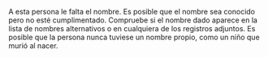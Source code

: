 A esta persona le falta el nombre. Es posible que el nombre sea conocido pero no esté cumplimentado.
Compruebe si el nombre dado aparece en la lista de nombres alternativos o en cualquiera de los registros adjuntos.
Es posible que la persona nunca tuviese un nombre propio, como un niño que murió al nacer.